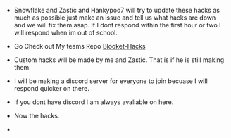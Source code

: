 - Snowflake and Zastic and Hankypoo7 will try to update these hacks as much as possible just make an issue and tell us what hacks are down and we will fix them asap. If I dont respond within the first hour or two I will respond when im out of school.

- Go Check out My teams Repo [Blooket-Hacks](https://github.com/Hankypoo7/Blooket-hacks-Hankypoo7-)



- Custom hacks will be made by me and Zastic. That is if he is still making them. 


- I will be making a discord server for everyone to join becuase I will respond quicker on there.


- If you dont have discord I am always avaliable on here. 



- Now the hacks. 
- 
